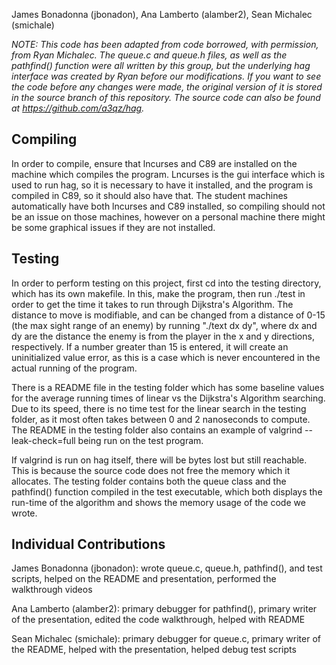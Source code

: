 James Bonadonna (jbonadon), Ana Lamberto (alamber2), Sean Michalec (smichale)

*NOTE: This code has been adapted from code borrowed, with permission, from Ryan Michalec. The queue.c and queue.h files, as well as the pathfind() function were all written by this group, but the underlying hag interface was created by Ryan before our modifications. If you want to see the code before any changes were made, the original version of it is stored in the source branch of this repository. The source code can also be found at https://github.com/a3qz/hag.*


Compiling
----------

In order to compile, ensure that lncurses and C89 are installed on the machine which compiles the program. Lncurses is the gui interface which is used to run hag, so it is necessary to have it installed, and the program is compiled in C89, so it should also have that. The student machines automatically have both lncurses and C89 installed, so compiling should not be an issue on those machines, however on a personal machine there might be some graphical issues if they are not installed.


Testing
--------

In order to perform testing on this project, first cd into the testing directory, which has its own makefile. In this, make the program, then run ./test in order to get the time it takes to run through Dijkstra's Algorithm. The distance to move is modifiable, and can be changed from a distance of 0-15 (the max sight range of an enemy) by running "./text dx dy", where dx and dy are the distance the enemy is from the player in the x and y directions, respectively. If a number greater than 15 is entered, it will create an uninitialized value error, as this is a case which is never encountered in the actual running of the program. 

There is a README file in the testing folder which has some baseline values for the average running times of linear vs the Dijkstra's Algorithm searching. Due to its speed, there is no time test for the linear search in the testing folder, as it most often takes between 0 and 2 nanoseconds to compute. The README in the testing folder also contains an example of valgrind --leak-check=full being run on the test program. 

If valgrind is run on hag itself, there will be bytes lost but still reachable. This is because the source code does not free the memory which it allocates. The testing folder contains both the queue class and the pathfind() function compiled in the test executable, which both displays the run-time of the algorithm and shows the memory usage of the code we wrote.

Individual Contributions
-------------------------

James Bonadonna (jbonadon): wrote queue.c, queue.h, pathfind(), and test scripts, helped on the README and presentation, performed the walkthrough videos

Ana Lamberto (alamber2): primary debugger for pathfind(), primary writer of the presentation, edited the code walkthrough, helped with README

Sean Michalec (smichale): primary debugger for queue.c, primary writer of the README, helped with the presentation, helped debug test scripts
